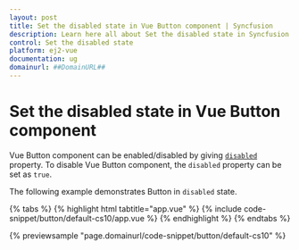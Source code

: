 ```yaml
---
layout: post
title: Set the disabled state in Vue Button component | Syncfusion
description: Learn here all about Set the disabled state in Syncfusion Vue Button component of Syncfusion Essential JS 2 and more.
control: Set the disabled state 
platform: ej2-vue
documentation: ug
domainurl: ##DomainURL##
---
```


# Set the disabled state in Vue Button component

Vue Button component can be enabled/disabled by giving [`disabled`](https://ej2.syncfusion.com/vue/documentation/api/button/#disabled) property. To disable Vue Button component, the `disabled` property can be set as `true`.

The following example demonstrates Button in `disabled` state.

{% tabs %}
{% highlight html tabtitle="app.vue" %}
{% include code-snippet/button/default-cs10/app.vue %}
{% endhighlight %}
{% endtabs %}
        
{% previewsample "page.domainurl/code-snippet/button/default-cs10" %}